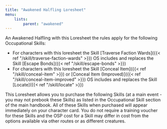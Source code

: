 ```yaml
---
title: "Awakened Halfling Loresheet"
menu:
    lists:
        parent: "awakened"
---
```

An Awakened Halfling with this Loresheet the rules apply for the following Occupational Skills:
* For characters with this loresheet the Skill [Traverse Faction Wards]({{< ref "/skill/traverse-faction-wards" >}}) OS includes and replaces the Skill [Escape Bonds]({{< ref "/skill/escape-bonds" >}})
* For characters with this loresheet the Skill [Conceal Item]({{< ref "/skill/conceal-item" >}}) or [Conceal Item (Improved)]({{< ref "/skill/conceal-item-improved" >}}) OS includes and replaces the Skill [Locate]({{< ref "/skill/locate" >}})

This Loresheet allows you to purchase the following Skills (at a main event - you may not prebook these Skills) as listed in the Occupational Skill section of the main handbook. All of these Skills when purchased will appear immediately on your character card. You do not require a training voucher for these Skills and the OSP cost for a Skill may differ in cost from the options available via other routes or as different creatures.